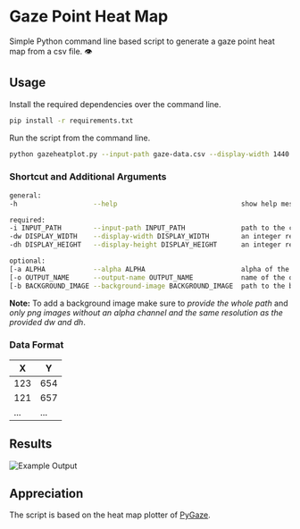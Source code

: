 # Gaze Point Heat Map
Simple Python command line based script to generate a gaze point heat map from a csv file. 👁️

## Usage
Install the required dependencies over the command line.
```bash
pip install -r requirements.txt
```

Run the script from the command line.
```bash  
python gazeheatplot.py --input-path gaze-data.csv --display-width 1440 --display-height 900
``` 

### Shortcut and Additional Arguments
```bash
general:
-h                   --help                               show help message and exit

required:
-i INPUT_PATH        --input-path INPUT_PATH              path to the csv input
-dw DISPLAY_WIDTH    --display-width DISPLAY_WIDTH        an integer representing the display width
-dh DISPLAY_HEIGHT   --display-height DISPLAY_HEIGHT      an integer representing the display height

optional:
[-a ALPHA            --alpha ALPHA                        alpha of the gaze overlay                 ]
[-o OUTPUT_NAME      --output-name OUTPUT_NAME            name of the output file                   ]
[-b BACKGROUND_IMAGE --background-image BACKGROUND_IMAGE  path to the background image              ]
```
**Note:** To add a background image make sure to *provide the whole path* and *only png images without an alpha channel and the same resolution as the provided dw and dh*.

### Data Format
|     X         |        Y      |
| ------------- | ------------- |
|     123       |      654      |
|     121       |      657      |
|     ...       |      ...      |

## Results
![Example Output](https://github.com/r0ehre/GazeHeatPlot/blob/master/Example%20Output/output.png)

 ## Appreciation
 The script is based on the heat map plotter of [PyGaze](http://www.pygaze.org).
